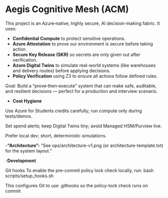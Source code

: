 # Aegis Cognitive Mesh (ACM)

This project is an Azure‑native, highly secure, AI decision-making fabric.
It uses:
- **Confidential Compute** to protect sensitive operations.
- **Azure Attestation** to prove our environment is secure before taking action.
- **Secure Key Release (SKR)** so secrets are only given out after verification.
- **Azure Digital Twins** to simulate real-world systems (like warehouses and delivery routes) before applying decisions.
- **Policy Verification** using Z3 to ensure all actions follow defined rules.

Goal: Build a “prove‑then‑execute” system that can make safe, auditable, and resilient decisions — perfect for a production and interview scenario.


- **Cost Hygiene**

Use Azure for Students credits carefully; run compute only during tests/demos.

Set spend alerts; keep Digital Twins tiny; avoid Managed HSM/Purview live.

Prefer local dev; short, deterministic simulations.

-**“Architecture”:**
“See ops/architecture-v1.png (or architecture-template.txt) for the system layout.”

-**Development**

Git hooks
To enable the pre-commit policy lock check locally, run:
bash scripts/setup_hooks.sh

This configures Git to use .githooks so the policy-lock check runs on commit


